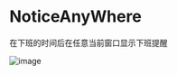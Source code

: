 # NoticeAnyWhere
在下班的时间后在任意当前窗口显示下班提醒

![image](https://github.com/mensong/NoticeAnyWhere/assets/6715336/04a1284a-b37d-4e48-a400-c35592ba7556)

